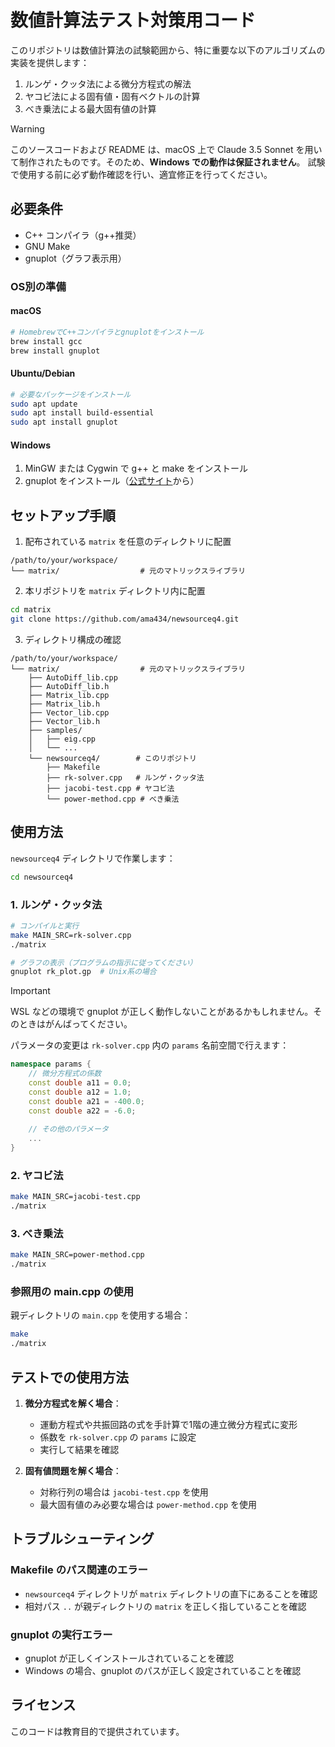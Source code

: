 # 数値計算法テスト対策用コード

このリポジトリは数値計算法の試験範囲から、特に重要な以下のアルゴリズムの実装を提供します：

1. ルンゲ・クッタ法による微分方程式の解法
2. ヤコビ法による固有値・固有ベクトルの計算
3. べき乗法による最大固有値の計算

> [!WARNING]
> このソースコードおよび README は、macOS 上で Claude 3.5 Sonnet を用いて制作されたものです。そのため、**Windows での動作は保証されません**。
> 試験で使用する前に必ず動作確認を行い、適宜修正を行ってください。

## 必要条件

- C++ コンパイラ（g++推奨）
- GNU Make
- gnuplot（グラフ表示用）

### OS別の準備

#### macOS
```bash
# HomebrewでC++コンパイラとgnuplotをインストール
brew install gcc
brew install gnuplot
```

#### Ubuntu/Debian
```bash
# 必要なパッケージをインストール
sudo apt update
sudo apt install build-essential
sudo apt install gnuplot
```

#### Windows
1. MinGW または Cygwin で g++ と make をインストール
2. gnuplot をインストール（[公式サイト](http://www.gnuplot.info/)から）

## セットアップ手順

1. 配布されている `matrix` を任意のディレクトリに配置
```
/path/to/your/workspace/
└── matrix/                  # 元のマトリックスライブラリ
```

2. 本リポジトリを `matrix` ディレクトリ内に配置
```bash
cd matrix
git clone https://github.com/ama434/newsourceq4.git
```

3. ディレクトリ構成の確認
```
/path/to/your/workspace/
└── matrix/                  # 元のマトリックスライブラリ
    ├── AutoDiff_lib.cpp
    ├── AutoDiff_lib.h
    ├── Matrix_lib.cpp
    ├── Matrix_lib.h
    ├── Vector_lib.cpp
    ├── Vector_lib.h
    ├── samples/
    │   ├── eig.cpp
    │   └── ...
    └── newsourceq4/        # このリポジトリ
        ├── Makefile
        ├── rk-solver.cpp   # ルンゲ・クッタ法
        ├── jacobi-test.cpp # ヤコビ法
        └── power-method.cpp # べき乗法
```

## 使用方法

`newsourceq4` ディレクトリで作業します：
```bash
cd newsourceq4
```

### 1. ルンゲ・クッタ法
```bash
# コンパイルと実行
make MAIN_SRC=rk-solver.cpp
./matrix

# グラフの表示（プログラムの指示に従ってください）
gnuplot rk_plot.gp  # Unix系の場合
```

> [!IMPORTANT]
> WSL などの環境で gnuplot が正しく動作しないことがあるかもしれません。そのときはがんばってください。

パラメータの変更は `rk-solver.cpp` 内の `params` 名前空間で行えます：
```cpp
namespace params {
    // 微分方程式の係数
    const double a11 = 0.0;
    const double a12 = 1.0;
    const double a21 = -400.0;
    const double a22 = -6.0;
    
    // その他のパラメータ
    ...
}
```

### 2. ヤコビ法
```bash
make MAIN_SRC=jacobi-test.cpp
./matrix
```

### 3. べき乗法
```bash
make MAIN_SRC=power-method.cpp
./matrix
```

### 参照用の main.cpp の使用
親ディレクトリの `main.cpp` を使用する場合：
```bash
make
./matrix
```

## テストでの使用方法

1. **微分方程式を解く場合**：
   - 運動方程式や共振回路の式を手計算で1階の連立微分方程式に変形
   - 係数を `rk-solver.cpp` の `params` に設定
   - 実行して結果を確認

2. **固有値問題を解く場合**：
   - 対称行列の場合は `jacobi-test.cpp` を使用
   - 最大固有値のみ必要な場合は `power-method.cpp` を使用

## トラブルシューティング

### Makefile のパス関連のエラー
- `newsourceq4` ディレクトリが `matrix` ディレクトリの直下にあることを確認
- 相対パス `..` が親ディレクトリの `matrix` を正しく指していることを確認

### gnuplot の実行エラー
- gnuplot が正しくインストールされていることを確認
- Windows の場合、gnuplot のパスが正しく設定されていることを確認

## ライセンス
このコードは教育目的で提供されています。